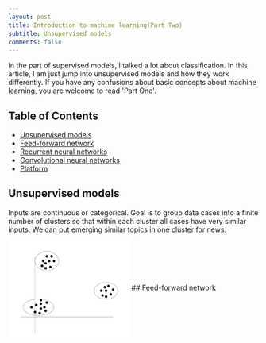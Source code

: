 ```yaml
---
layout: post
title: Introduction to machine learning(Part Two)
subtitle: Unsupervised models
comments: false
---
```

In the part of supervised models, I talked a lot about classification. In this article, I am just jump into unsupervised models and how they work differently. If you have any confusions about basic concepts about machine learning, you are welcome to read 'Part One'.

## Table of Contents
- [Unsupervised models](#unsupervised-models)
- [Feed-forward network](#feed-forward-networks)
- [Recurrent neural networks](#recurrent-neural-network)
- [Convolutional neural networks](#convolutional-neural-networks)
- [Platform](#platform)

## Unsupervised models
Inputs are continuous or categorical. Goal is to group data cases into a finite number of clusters so that within each cluster all cases have very similar inputs. We can put emerging similar topics in one cluster for news.

<img src="/img/posts/cluster.png" alt="cluster" align="center"/>
## Feed-forward network
